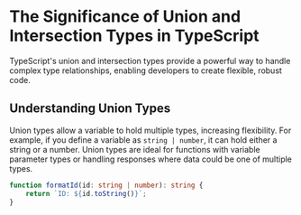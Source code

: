 # The Significance of Union and Intersection Types in TypeScript

TypeScript's union and intersection types provide a powerful way to handle complex type relationships, enabling developers to create flexible, robust code.

## Understanding Union Types

Union types allow a variable to hold multiple types, increasing flexibility. For example, if you define a variable as `string | number`, it can hold either a string or a number. Union types are ideal for functions with variable parameter types or handling responses where data could be one of multiple types.

```typescript
function formatId(id: string | number): string {
    return `ID: ${id.toString()}`;
}
